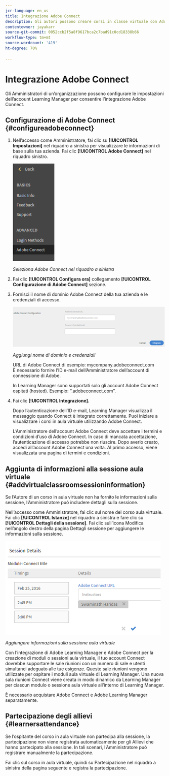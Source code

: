 ```yaml
---
jcr-language: en_us
title: Integrazione Adobe Connect
description: Gli autori possono creare corsi in classe virtuale con Adobe Connect durante la creazione del corso. Per abilitare Adobe Connect per il tuo account Learning Manager, devi contattare l’amministratore della tua organizzazione.
contentowner: jayakarr
source-git-commit: 0052ccb2f5a8f9617bca2c7bad91c0cd18338b66
workflow-type: tm+mt
source-wordcount: '419'
ht-degree: 70%

---
```




# Integrazione Adobe Connect

Gli Amministratori di un’organizzazione possono configurare le impostazioni dell’account Learning Manager per consentire l’integrazione Adobe Connect.

## Configurazione di Adobe Connect {#configureadobeconnect}

1. Nell’accesso come Amministratore, fai clic su **[!UICONTROL Impostazioni]** nel riquadro a sinistra per visualizzare le informazioni di base sulla tua azienda. Fai clic **[!UICONTROL Adobe Connect]** nel riquadro sinistro.

   ![](assets/left-pane.png)

   *Seleziona Adobe Connect nel riquadro a sinistra*

1. Fai clic **[!UICONTROL Configura ora]** collegamento **[!UICONTROL Configurazione di Adobe Connect]** sezione.

   <!--![](assets/configure-now-connect.png)-->

1. Fornisci il nome di dominio Adobe Connect della tua azienda e le credenziali di accesso.

   ![](assets/adobeconnect-config.png)

   *Aggiungi nome di dominio e credenziali*

   URL di Adobe Connect di esempio: mycompany.adobeconnect.com\
   È necessario fornire l’ID e-mail dell’Amministratore dell’account di connessione di Adobe.

   In Learning Manager sono supportati solo gli account Adobe Connect ospitati (hosted). Esempio: “.adobeconnect.com”.

1. Fai clic **[!UICONTROL Integrazione].**

   Dopo l’autenticazione dell’ID e-mail, Learning Manager visualizza il messaggio quando Connect è integrato correttamente. Puoi iniziare a visualizzare i corsi in aula virtuale utilizzando Adobe Connect.

   L’Amministratore dell’account Adobe Connect deve accettare i termini e condizioni d’uso di Adobe Connect. In caso di mancata accettazione, l’autenticazione di accesso potrebbe non riuscire. Dopo averlo creato, accedi all’account Adobe Connect una volta. Al primo accesso, viene visualizzata una pagina di termini e condizioni.

   <!--![](assets/mail-confirmation.png)-->

## Aggiunta di informazioni alla sessione aula virtuale {#addvirtualclassroomsessioninformation}

Se l’Autore di un corso in aula virtuale non ha fornito le informazioni sulla sessione, l’Amministratore può includere dettagli sulla sessione.

Nell’accesso come Amministratore, fai clic sul nome del corso aula virtuale. Fai clic **[!UICONTROL Istanze]** nel riquadro a sinistra e fare clic su **[!UICONTROL Dettagli della sessione]**.  Fai clic sull’icona Modifica nell’angolo destro della pagina Dettagli sessione per aggiungere le informazioni sulla sessione.

![](assets/session-creation-admin.png)

*Aggiungere informazioni sulla sessione aula virtuale*

Con l’integrazione di Adobe Learning Manager e Adobe Connect per la creazione di moduli o sessioni aula virtuale, il tuo account Connect dovrebbe supportare le sale riunioni con un numero di sale e utenti simultanei adeguato alle tue esigenze. Queste sale riunioni vengono utilizzate per ospitare i moduli aula virtuale di Learning Manager. Una nuova sala riunioni Connect viene creata in modo dinamico da Learning Manager per ciascun modulo o sessione aula virtuale all’interno di Learning Manager.

È necessario acquistare Adobe Connect e Adobe Learning Manager separatamente.

## Partecipazione degli allievi {#learnersattendance}

Se l’ospitante del corso in aula virtuale non partecipa alla sessione, la partecipazione non viene registrata automaticamente per gli Allievi che hanno partecipato alla sessione. In tali scenari, l’Amministratore può registrare manualmente la partecipazione.

Fai clic sul corso in aula virtuale, quindi su Partecipazione nel riquadro a sinistra della pagina seguente e registra la partecipazione.
